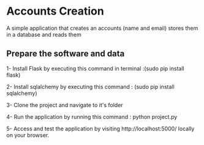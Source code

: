 # Accounts Creation
A simple application that creates an accounts (name and email) stores them in a database and reads them

## Prepare the software and data

1- Install Flask by executing this command in terminal :(sudo pip install flask)

2- Install sqlalchemy by executing this command : (sudo pip install sqlalchemy)

3- Clone the project and navigate to it's folder

4- Run the application by running this command : python project.py

5- Access and test the application by visiting http://localhost:5000/ locally on your browser.

